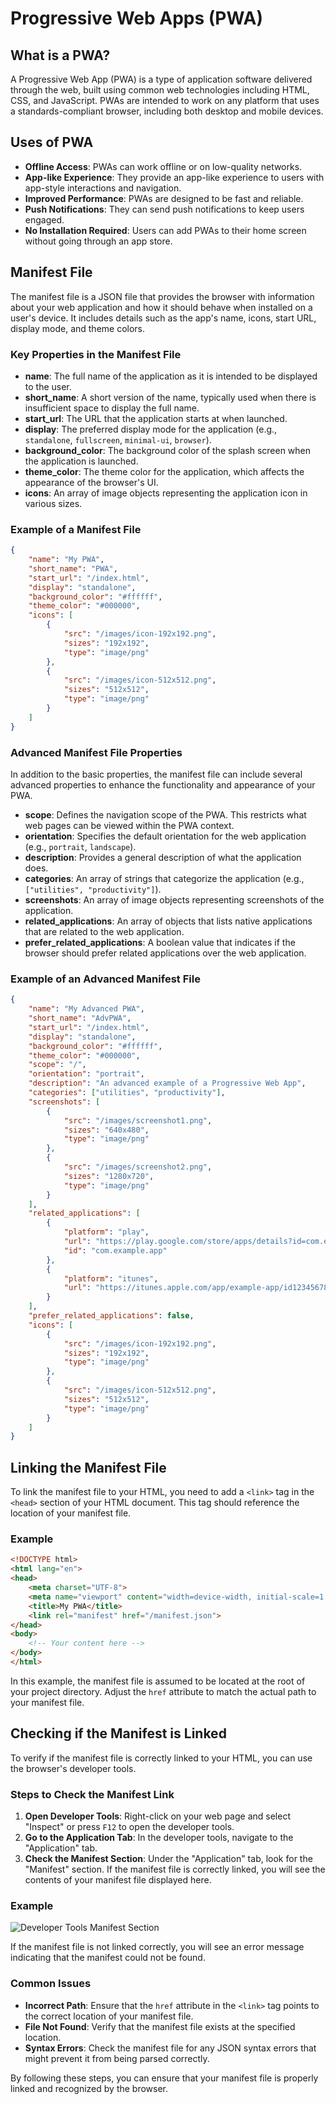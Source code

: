 # Progressive Web Apps (PWA)

## What is a PWA?
A Progressive Web App (PWA) is a type of application software delivered through the web, built using common web technologies including HTML, CSS, and JavaScript. PWAs are intended to work on any platform that uses a standards-compliant browser, including both desktop and mobile devices.

## Uses of PWA
- **Offline Access**: PWAs can work offline or on low-quality networks.
- **App-like Experience**: They provide an app-like experience to users with app-style interactions and navigation.
- **Improved Performance**: PWAs are designed to be fast and reliable.
- **Push Notifications**: They can send push notifications to keep users engaged.
- **No Installation Required**: Users can add PWAs to their home screen without going through an app store.

## Manifest File
The manifest file is a JSON file that provides the browser with information about your web application and how it should behave when installed on a user's device. It includes details such as the app's name, icons, start URL, display mode, and theme colors.

### Key Properties in the Manifest File
- **name**: The full name of the application as it is intended to be displayed to the user.
- **short_name**: A short version of the name, typically used when there is insufficient space to display the full name.
- **start_url**: The URL that the application starts at when launched.
- **display**: The preferred display mode for the application (e.g., `standalone`, `fullscreen`, `minimal-ui`, `browser`).
- **background_color**: The background color of the splash screen when the application is launched.
- **theme_color**: The theme color for the application, which affects the appearance of the browser's UI.
- **icons**: An array of image objects representing the application icon in various sizes.

### Example of a Manifest File
```json
{
    "name": "My PWA",
    "short_name": "PWA",
    "start_url": "/index.html",
    "display": "standalone",
    "background_color": "#ffffff",
    "theme_color": "#000000",
    "icons": [
        {
            "src": "/images/icon-192x192.png",
            "sizes": "192x192",
            "type": "image/png"
        },
        {
            "src": "/images/icon-512x512.png",
            "sizes": "512x512",
            "type": "image/png"
        }
    ]
}
```

### Advanced Manifest File Properties
In addition to the basic properties, the manifest file can include several advanced properties to enhance the functionality and appearance of your PWA.

- **scope**: Defines the navigation scope of the PWA. This restricts what web pages can be viewed within the PWA context.
- **orientation**: Specifies the default orientation for the web application (e.g., `portrait`, `landscape`).
- **description**: Provides a general description of what the application does.
- **categories**: An array of strings that categorize the application (e.g., `["utilities", "productivity"]`).
- **screenshots**: An array of image objects representing screenshots of the application.
- **related_applications**: An array of objects that lists native applications that are related to the web application.
- **prefer_related_applications**: A boolean value that indicates if the browser should prefer related applications over the web application.

### Example of an Advanced Manifest File
```json
{
    "name": "My Advanced PWA",
    "short_name": "AdvPWA",
    "start_url": "/index.html",
    "display": "standalone",
    "background_color": "#ffffff",
    "theme_color": "#000000",
    "scope": "/",
    "orientation": "portrait",
    "description": "An advanced example of a Progressive Web App",
    "categories": ["utilities", "productivity"],
    "screenshots": [
        {
            "src": "/images/screenshot1.png",
            "sizes": "640x480",
            "type": "image/png"
        },
        {
            "src": "/images/screenshot2.png",
            "sizes": "1280x720",
            "type": "image/png"
        }
    ],
    "related_applications": [
        {
            "platform": "play",
            "url": "https://play.google.com/store/apps/details?id=com.example.app",
            "id": "com.example.app"
        },
        {
            "platform": "itunes",
            "url": "https://itunes.apple.com/app/example-app/id123456789"
        }
    ],
    "prefer_related_applications": false,
    "icons": [
        {
            "src": "/images/icon-192x192.png",
            "sizes": "192x192",
            "type": "image/png"
        },
        {
            "src": "/images/icon-512x512.png",
            "sizes": "512x512",
            "type": "image/png"
        }
    ]
}
```


## Linking the Manifest File

To link the manifest file to your HTML, you need to add a `<link>` tag in the `<head>` section of your HTML document. This tag should reference the location of your manifest file.

### Example
```html
<!DOCTYPE html>
<html lang="en">
<head>
    <meta charset="UTF-8">
    <meta name="viewport" content="width=device-width, initial-scale=1.0">
    <title>My PWA</title>
    <link rel="manifest" href="/manifest.json">
</head>
<body>
    <!-- Your content here -->
</body>
</html>
```

In this example, the manifest file is assumed to be located at the root of your project directory. Adjust the `href` attribute to match the actual path to your manifest file.


## Checking if the Manifest is Linked

To verify if the manifest file is correctly linked to your HTML, you can use the browser's developer tools.

### Steps to Check the Manifest Link

1. **Open Developer Tools**: Right-click on your web page and select "Inspect" or press `F12` to open the developer tools.
2. **Go to the Application Tab**: In the developer tools, navigate to the "Application" tab.
3. **Check the Manifest Section**: Under the "Application" tab, look for the "Manifest" section. If the manifest file is correctly linked, you will see the contents of your manifest file displayed here.

### Example
![Developer Tools Manifest Section](https://example.com/path/to/your/image.png)

If the manifest file is not linked correctly, you will see an error message indicating that the manifest could not be found.

### Common Issues
- **Incorrect Path**: Ensure that the `href` attribute in the `<link>` tag points to the correct location of your manifest file.
- **File Not Found**: Verify that the manifest file exists at the specified location.
- **Syntax Errors**: Check the manifest file for any JSON syntax errors that might prevent it from being parsed correctly.

By following these steps, you can ensure that your manifest file is properly linked and recognized by the browser.